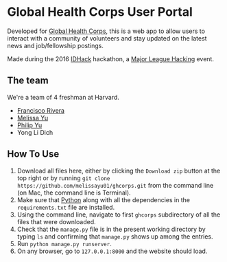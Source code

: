 # Global Health Corps User Portal
Developed for [Global Health Corps](http://ghcorps.org/), this is a web app to allow users to interact with a community of volunteers and stay updated on the latest news and job/fellowship postings.

Made during the 2016 [IDHack](idhack.developersfordevelopment.org) hackathon, a [Major League Hacking](https://mlh.io/) event.

## The team
We're a team of 4 freshman at Harvard.
- [Francisco Rivera](https://github.com/frtennis1)
- [Melissa Yu](https://github.com/melissayu01)
- [Philip Yu](https://github.com/philipyu)
- Yong Li Dich

## How To Use
1. Download all files here, either by clicking the `Download zip` button at the top right or by running `git clone https://github.com/melissayu01/ghcorps.git` from the command line (on Mac, the command line is Terminal).
2. Make sure that [Python](https://www.python.org/downloads/) along with all the dependencies in the `requirements.txt` file are installed.
3. Using the command line, navigate to first `ghcorps` subdirectory of all the files that were downloaded.
4. Check that the `manage.py` file is in the present working directory by typing `ls` and confirming that `manage.py` shows up among the entries.
5. Run `python manage.py runserver`.
6. On any browser, go to `127.0.0.1:8000` and the website should load.
